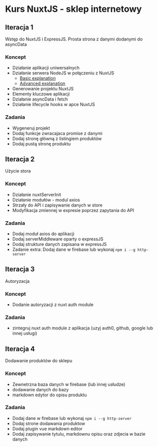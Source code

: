 
# Kurs NuxtJS - sklep internetowy

## Iteracja 1
Wstęp do NuxtJS i ExpressJS. Prosta strona z danymi dodanymi do asyncData

### Koncept
- Działanie aplikacji uniwersalnych
- Działanie serwera NodeJS w połączeniu z NuxtJS
    - [Basic explanation](https://zendev.com/2018/09/17/frontend-architecture-lessons-from-nuxt-js.html)
    - [Advanced explanation](https://medium.com/free-code-camp/universal-application-code-structure-in-nuxt-js-4cd014cc0baa)
- Generowanie projektu NuxtJS
- Elementy kluczowe aplikacji
- Działanie asyncData i fetch
- Działanie lifecycle hooks w apce NuxtJS

### Zadania
- Wygeneruj projekt
- Dodaj funkcje zwracajaca promise z danymi
- Dodaj stronę główną z listingiem produktów
- Dodaj pustą stronę produktu


## Iteracja 2
Użycie stora

### Koncept
- Działanie nuxtServerInit
- Działanie modułów - modul axios
- Strzały do API i zapisywanie danych w store
- Modyfikacja zmiennej w expresie poprzez zapytania do API

### Zadania
- Dodaj moduł axios do aplikacji
- Dodaj serverMiddleware oparty o expressJS
- Dodaj strukture danych zapisana w expressJS
- Zadanie extra: Dodaj dane w firebase lub wykonaj `npm i --g http-server`

## Iteracja 3
Autoryzacja

### Koncept
- Dodanie autoryzacji z nuxt auth module

### Zadania
- zintegruj nuxt auth module z aplikacja (uzyj auth0, github, google lub innej usługi)

## Iteracja 4
Dodawanie produktów do sklepu

### Koncept
- Zewnetrzna baza danych w firebase (lub innej usłudze)
- dodawanie danych do bazy
- markdown edytor do opisu produktu

### Zadania
- Dodaj dane w firebase lub wykonaj `npm i --g http-server`
- Dodaj strone dodawania produktow
- Dodaj plugin vue markdown editor
- Dodaj zapisywanie tytulu, markdownu opisu oraz zdjecia w bazie danych
